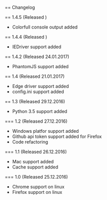 == Changelog

== 1.4.5 (Released )
* Colorfull console output added

== 1.4.4 (Released )
* IEDriver support added

== 1.4.2 (Released 24.01.2017)
* PhantomJS support added

== 1.4 (Released 21.01.2017)
* Edge driver support added
* config.ini support added

== 1.3 (Released 29.12.2016)
* Python 3.5 support added

=== 1.2 (Released 27.12.2016)
* Windows platfor support added
* Github api token support added for Firefox
* Code refactoring

=== 1.1 (Released 26.12.2016)
* Mac support added
* Cache support added

=== 1.0 (Released 25.12.2016)
* Chrome support on linux
* Firefox support on linux
